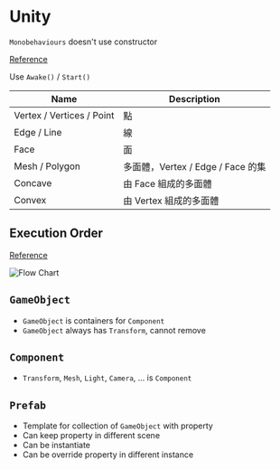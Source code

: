 # Unity

`Monobehaviours` doesn't use constructor

[Reference](http://ilkinulas.github.io/development/unity/2016/05/30/monobehaviour-constructor.html)

Use `Awake()` / `Start()`

| Name | Description |
|-|-|
| Vertex / Vertices / Point | 點 |
| Edge / Line | 線 |
| Face | 面 |
| Mesh / Polygon | 多面體，Vertex / Edge / Face 的集 |
| Concave | 由 Face 組成的多面體 |
| Convex | 由 Vertex 組成的多面體 |

## Execution Order

[Reference](https://docs.unity3d.com/Manual/ExecutionOrder.html)

![Flow Chart](./img/monobehaviour_flowchart.svg)

## `GameObject`

- `GameObject` is containers for `Component`
- `GameObject` always has `Transform`, cannot remove

## `Component`

- `Transform`, `Mesh`, `Light`, `Camera`, ... is `Component`

## `Prefab`

- Template for collection of `GameObject` with property
- Can keep property in different scene
- Can be instantiate
- Can be override property in different instance
